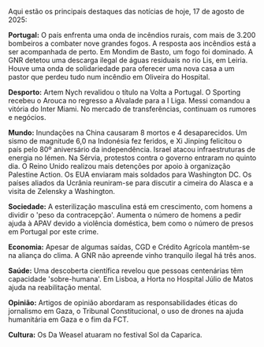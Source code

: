 Aqui estão os principais destaques das notícias de hoje, 17 de agosto de 2025:

**Portugal:** O país enfrenta uma onda de incêndios rurais, com mais de 3.200 bombeiros a combater nove grandes fogos. A resposta aos incêndios está a ser acompanhada de perto. Em Mondim de Basto, um fogo foi dominado. A GNR detetou uma descarga ilegal de águas residuais no rio Lis, em Leiria. Houve uma onda de solidariedade para oferecer uma nova casa a um pastor que perdeu tudo num incêndio em Oliveira do Hospital.

**Desporto:** Artem Nych revalidou o título na Volta a Portugal. O Sporting recebeu o Arouca no regresso a Alvalade para a I Liga. Messi comandou a vitória do Inter Miami. No mercado de transferências, continuam os rumores e negócios.

**Mundo:** Inundações na China causaram 8 mortos e 4 desaparecidos. Um sismo de magnitude 6,0 na Indonésia fez feridos, e Xi Jinping felicitou o país pelo 80º aniversário da independência. Israel atacou infraestruturas de energia no Iémen. Na Sérvia, protestos contra o governo entraram no quinto dia. O Reino Unido realizou mais detenções por apoio à organização Palestine Action. Os EUA enviaram mais soldados para Washington DC. Os países aliados da Ucrânia reuniram-se para discutir a cimeira do Alasca e a visita de Zelensky a Washington.

**Sociedade:** A esterilização masculina está em crescimento, com homens a dividir o 'peso da contracepção'. Aumenta o número de homens a pedir ajuda à APAV devido a violência doméstica, bem como o número de presos em Portugal por este crime.

**Economia:** Apesar de algumas saídas, CGD e Crédito Agrícola mantêm-se na aliança do clima. A GNR não apreende vinho tranquilo ilegal há três anos.

**Saúde:** Uma descoberta científica revelou que pessoas centenárias têm capacidade 'sobre-humana'. Em Lisboa, a Horta no Hospital Júlio de Matos ajuda na reabilitação mental.

**Opinião:** Artigos de opinião abordaram as responsabilidades éticas do jornalismo em Gaza, o Tribunal Constitucional, o uso de drones na ajuda humanitária em Gaza e o fim da FCT.

**Cultura:** Os Da Weasel atuaram no festival Sol da Caparica.